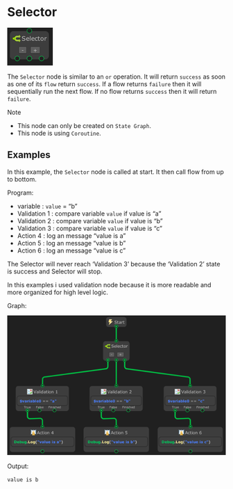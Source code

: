 # Selector

![](../../images/node-reference/selector.png)

The `Selector` node is similar to an `or` operation. It will return `success` as soon as one of its `flow` return `success`. If a flow returns `failure` then it will sequentially run the next flow. If no flow returns `success` then it will return `failure`.

> [!NOTE]
> - This node can only be created on `State Graph`.
> - This node is using `Coroutine`.

## Examples

In this example, the `Selector` node is called at start. It then call flow from up to bottom.

Program:
- variable : `value` = “b”
- Validation 1 : compare variable `value` if value is “a”
- Validation 2 : compare variable `value` if value is “b”
- Validation 3 : compare variable `value` if value is “c”
- Action 4 : log an message “value is a”
- Action 5 : log an message “value is b”
- Action 6 : log an message “value is c”

The Selector will never reach ‘Validation 3’ because the ‘Validation 2’ state is success and Selector will stop.

In this examples i used validation node because it is more readable and more organized for high level logic.

Graph:

![](../../images/node-reference/selector_example1.png)

Output:
```
value is b
```